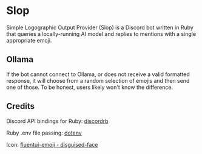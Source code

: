 # Slop

Simple Logographic Output Provider (Slop) is a Discord bot written in Ruby that queries a locally-running AI model and replies to mentions with a single appropriate emoji.

## Ollama

If the bot cannot connect to Ollama, or does not receive a valid formatted response, it will choose from a random selection of emojis and then send one of those. To be honest, users likely won't know the difference.

## Credits

Discord API bindings for Ruby: [discordrb](https://github.com/shardlab/discordrb)

Ruby .env file passing: [dotenv](https://github.com/bkeepers/dotenv)

Icon: [fluentui-emoji - disguised-face](https://github.com/microsoft/fluentui-emoji/blob/main/assets/Disguised%20face/High%20Contrast/disguised_face_high_contrast.svg)
